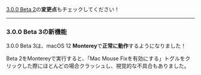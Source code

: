 [3.0.0 Beta 2](https://github.com/noah-nuebling/mac-mouse-fix/releases/tag/3.0.0-Beta-2)の**変更点**もチェックしてください！

---

### 3.0.0 Beta 3の新機能

3.0.0 Beta 3は、macOS 12 **Monterey**で**正常に動作**するようになりました！

Beta 2をMontereyで実行すると、「Mac Mouse Fixを有効にする」トグルをクリックした際にほとんどの場合クラッシュし、視覚的な不具合もありました。